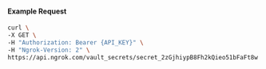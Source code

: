 <!-- Code generated for API Clients. DO NOT EDIT. -->

#### Example Request

```bash
curl \
-X GET \
-H "Authorization: Bearer {API_KEY}" \
-H "Ngrok-Version: 2" \
https://api.ngrok.com/vault_secrets/secret_2zGjhiypB8Fh2kQieo51bFaFt8w
```
